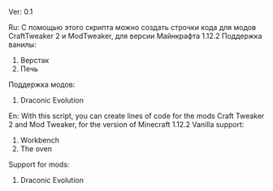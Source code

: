 Ver: 0.1

Ru:
С помощью этого скрипта можно создать строчки кода для модов CraftTweaker 2 и ModTweaker, для версии Майнкрафта 1.12.2
Поддержка ванилы:
1. Верстак
2. Печь

Поддержка модов:
1. Draconic Evolution 

En:
With this script, you can create lines of code for the mods Craft Tweaker 2 and Mod Tweaker, for the version of Minecraft 1.12.2
Vanilla support:
1. Workbench
2. The oven

Support for mods:
1. Draconic Evolution
